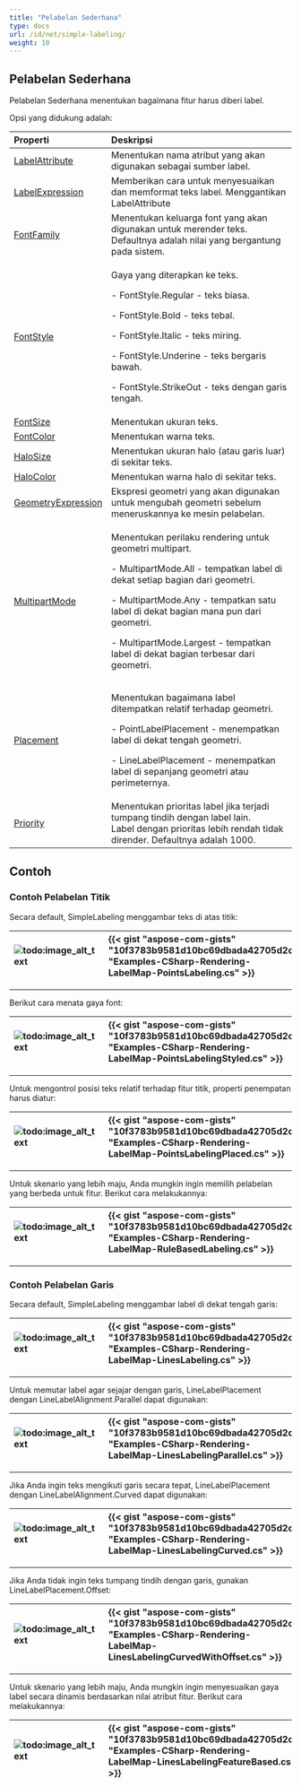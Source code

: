 ```yaml
---
title: "Pelabelan Sederhana"
type: docs
url: /id/net/simple-labeling/
weight: 10
---
```


## **Pelabelan Sederhana**
Pelabelan Sederhana menentukan bagaimana fitur harus diberi label.

Opsi yang didukung adalah:

|**Properti**|**Deskripsi**|
| :- | :- |
|[LabelAttribute](https://reference.aspose.com/gis/net/aspose.gis.rendering.labelings/simplelabeling/properties/labelattribute)|Menentukan nama atribut yang akan digunakan sebagai sumber label.|
|[LabelExpression](https://reference.aspose.com/gis/net/aspose.gis.rendering.labelings/simplelabeling/properties/labelexpression)|Memberikan cara untuk menyesuaikan dan memformat teks label. Menggantikan LabelAttribute|
|[FontFamily](https://reference.aspose.com/gis/net/aspose.gis.rendering.labelings/simplelabeling/properties/fontfamily)|Menentukan keluarga font yang akan digunakan untuk merender teks. Defaultnya adalah nilai yang bergantung pada sistem.|
|[FontStyle](https://reference.aspose.com/gis/net/aspose.gis.rendering.labelings/simplelabeling/properties/fontstyle)|<p>Gaya yang diterapkan ke teks.</p><p>- FontStyle.Regular - teks biasa.</p><p>- FontStyle.Bold - teks tebal.</p><p>- FontStyle.Italic - teks miring.</p><p>- FontStyle.Underine - teks bergaris bawah.</p><p>- FontStyle.StrikeOut - teks dengan garis tengah.</p>|
|[FontSize](https://reference.aspose.com/gis/net/aspose.gis.rendering.labelings/simplelabeling/properties/fontsize)|Menentukan ukuran teks.|
|[FontColor](https://reference.aspose.com/gis/net/aspose.gis.rendering.labelings/simplelabeling/properties/fontcolor)|Menentukan warna teks.|
|[HaloSize](https://reference.aspose.com/gis/net/aspose.gis.rendering.labelings/simplelabeling/properties/halosize)|Menentukan ukuran halo (atau garis luar) di sekitar teks.|
|[HaloColor](https://reference.aspose.com/gis/net/aspose.gis.rendering.labelings/simplelabeling/properties/halocolor)|Menentukan warna halo di sekitar teks.|
|[GeometryExpression](https://reference.aspose.com/gis/net/aspose.gis.rendering.labelings/simplelabeling/properties/geometryexpression)|Ekspresi geometri yang akan digunakan untuk mengubah geometri sebelum meneruskannya ke mesin pelabelan.|
|[MultipartMode](https://reference.aspose.com/gis/net/aspose.gis.rendering.labelings/simplelabeling/properties/multipartmode)|<p>Menentukan perilaku rendering untuk geometri multipart.</p><p>- MultipartMode.All - tempatkan label di dekat setiap bagian dari geometri.</p><p>- MultipartMode.Any - tempatkan satu label di dekat bagian mana pun dari geometri.</p><p>- MultipartMode.Largest - tempatkan label di dekat bagian terbesar dari geometri.</p>|
|[Placement](https://reference.aspose.com/gis/net/aspose.gis.rendering.labelings/simplelabeling/properties/placement)|<p>Menentukan bagaimana label ditempatkan relatif terhadap geometri.</p><p>- PointLabelPlacement - menempatkan label di dekat tengah geometri.</p><p>- LineLabelPlacement - menempatkan label di sepanjang geometri atau perimeternya.</p>|
|[Priority](https://reference.aspose.com/gis/net/aspose.gis.rendering.labelings/simplelabeling/properties/priority)|Menentukan prioritas label jika terjadi tumpang tindih dengan label lain.<br>Label dengan prioritas lebih rendah tidak dirender. Defaultnya adalah 1000.|

## **Contoh**
### **Contoh Pelabelan Titik**
Secara default, SimpleLabeling menggambar teks di atas titik:

|![todo:image_alt_text](simple-labeling_1.png)|{{< gist "aspose-com-gists" "10f3783b9581d10bc69dbada42705d2c" "Examples-CSharp-Rendering-LabelMap-PointsLabeling.cs" >}}|
| :- | :- |

-----
Berikut cara menata gaya font:

|![todo:image_alt_text](simple-labeling_2.png)|{{< gist "aspose-com-gists" "10f3783b9581d10bc69dbada42705d2c" "Examples-CSharp-Rendering-LabelMap-PointsLabelingStyled.cs" >}}|
| :- | :- |

-----
Untuk mengontrol posisi teks relatif terhadap fitur titik, properti penempatan harus diatur:

|![todo:image_alt_text](simple-labeling_3.png)|{{< gist "aspose-com-gists" "10f3783b9581d10bc69dbada42705d2c" "Examples-CSharp-Rendering-LabelMap-PointsLabelingPlaced.cs" >}}|
| :- | :- |

-----
Untuk skenario yang lebih maju, Anda mungkin ingin memilih pelabelan yang berbeda untuk fitur. Berikut cara melakukannya:

|![todo:image_alt_text](simple-labeling_4.png)|{{< gist "aspose-com-gists" "10f3783b9581d10bc69dbada42705d2c" "Examples-CSharp-Rendering-LabelMap-RuleBasedLabeling.cs" >}}|
| :- | :- |

-----
### **Contoh Pelabelan Garis**
Secara default, SimpleLabeling menggambar label di dekat tengah garis:

|![todo:image_alt_text](simple-labeling_5.png)|{{< gist "aspose-com-gists" "10f3783b9581d10bc69dbada42705d2c" "Examples-CSharp-Rendering-LabelMap-LinesLabeling.cs" >}}|
| :- | :- |

-----
Untuk memutar label agar sejajar dengan garis, LineLabelPlacement dengan LineLabelAlignment.Parallel dapat digunakan:

|![todo:image_alt_text](simple-labeling_6.png)|{{< gist "aspose-com-gists" "10f3783b9581d10bc69dbada42705d2c" "Examples-CSharp-Rendering-LabelMap-LinesLabelingParallel.cs" >}}|
| :- | :- |

-----
Jika Anda ingin teks mengikuti garis secara tepat, LineLabelPlacement dengan LineLabelAlignment.Curved dapat digunakan:

|![todo:image_alt_text](simple-labeling_7.png)|{{< gist "aspose-com-gists" "10f3783b9581d10bc69dbada42705d2c" "Examples-CSharp-Rendering-LabelMap-LinesLabelingCurved.cs" >}}|
| :- | :- |

-----
Jika Anda tidak ingin teks tumpang tindih dengan garis, gunakan LineLabelPlacement.Offset:

|![todo:image_alt_text](simple-labeling_8.png)|{{< gist "aspose-com-gists" "10f3783b9581d10bc69dbada42705d2c" "Examples-CSharp-Rendering-LabelMap-LinesLabelingCurvedWithOffset.cs" >}}|
| :- | :- |

-----
Untuk skenario yang lebih maju, Anda mungkin ingin menyesuaikan gaya label secara dinamis berdasarkan nilai atribut fitur. Berikut cara melakukannya:

|![todo:image_alt_text](simple-labeling_9.png)|{{< gist "aspose-com-gists" "10f3783b9581d10bc69dbada42705d2c" "Examples-CSharp-Rendering-LabelMap-LinesLabelingFeatureBased.cs" >}}|
| :- | :- |

